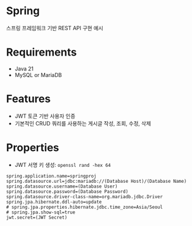 # Spring

스프링 프레임워크 기반 REST API 구현 예시

# Requirements

- Java 21
- MySQL or MariaDB

# Features

- JWT 토큰 기반 사용자 인증
- 기본적인 CRUD 쿼리를 사용하는 게시글 작성, 조회, 수정, 삭제

# Properties

- JWT 서명 키 생성: `openssl rand -hex 64`

```
spring.application.name=springproj
spring.datasource.url=jdbc:mariadb://(Database Host)/(Database Name)
spring.datasource.username=(Database User)
spring.datasource.password=(Database Password)
spring.datasource.driver-class-name=org.mariadb.jdbc.Driver
spring.jpa.hibernate.ddl-auto=update
# spring.jpa.properties.hibernate.jdbc.time_zone=Asia/Seoul
# spring.jpa.show-sql=true
jwt.secret=(JWT Secret)
```
